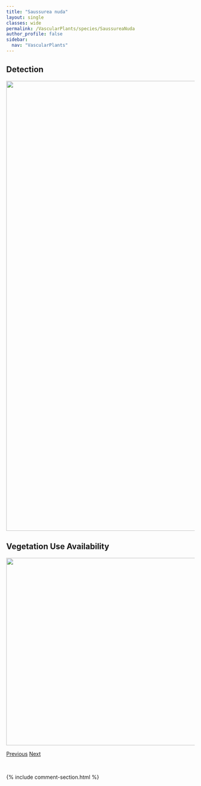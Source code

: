 ```yaml
---
title: "Saussurea nuda"
layout: single
classes: wide
permalink: /VascularPlants/species/SaussureaNuda
author_profile: false
sidebar:
  nav: "VascularPlants"
---
```


<h2>Detection</h2>

<a href="https://drive.google.com/uc?export=view&id=1S4WIPoTOAmt0k24VJKupe-per5NS1wTs">
<img src="https://drive.google.com/uc?export=view&id=1S4WIPoTOAmt0k24VJKupe-per5NS1wTs" height = "1200" width = "800">
</a>


<h2>Vegetation Use Availability</h2>

<a href="https://drive.google.com/uc?export=view&id=1rrOkf3NqRO3pk2CL7kH5QSp6TUHTREaY">
<img src="https://drive.google.com/uc?export=view&id=1rrOkf3NqRO3pk2CL7kH5QSp6TUHTREaY" height = "500" width = "1000">
</a>


<a href="/DevelopmentWebsite/VascularPlants/species/SarraceniaPurpurea" class="pagination--pager" title="Sarracenia purpurea">Previous</a> <a href="/DevelopmentWebsite/VascularPlants/species/SaxifragaAizoides" class="pagination--pager" title="Saxifraga aizoides">Next</a>

<p>&nbsp;</p>

{% include comment-section.html %}
